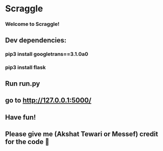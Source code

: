 
# Scraggle

### Welcome to Scraggle!

## Dev dependencies:

### pip3 install googletrans==3.1.0a0

### pip3 install flask

  

## Run run.py
## go to http://127.0.0.1:5000/

## Have fun!

## Please give me (Akshat Tewari or Messef) credit for the code 🙏